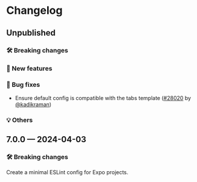 # Changelog

## Unpublished

### 🛠 Breaking changes

### 🎉 New features

### 🐛 Bug fixes
- Ensure default config is compatible with the tabs template  ([#28020](https://github.com/expo/expo/pull/28020) by [@kadikraman](https://github.com/kadikraman))

### 💡 Others

## 7.0.0 — 2024-04-03

### 🛠 Breaking changes

Create a minimal ESLint config for Expo projects.
